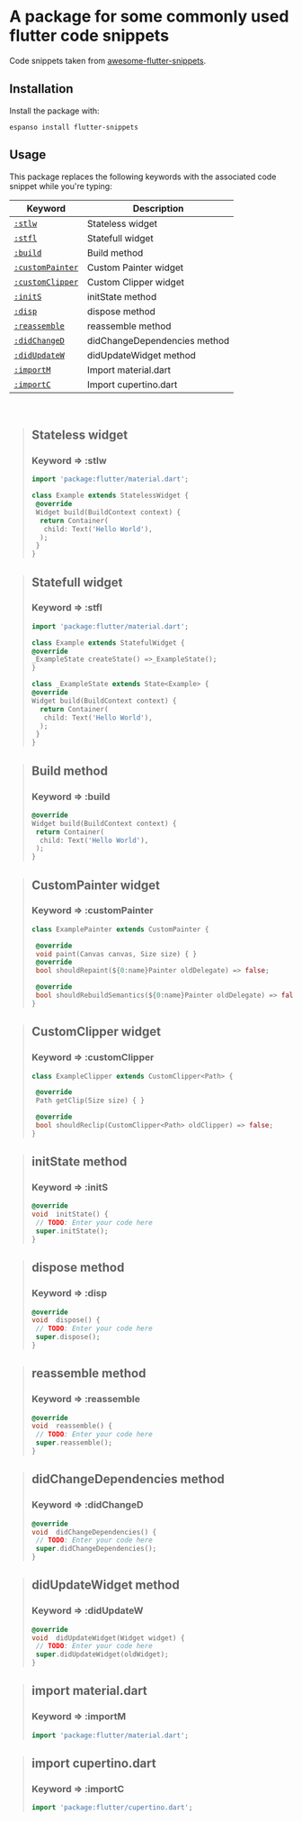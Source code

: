 # A package for some commonly used flutter code snippets

Code snippets taken from [awesome-flutter-snippets](https://github.com/Nash0x7E2/awesome-flutter-snippets).

## Installation

Install the package with:

``` shell
espanso install flutter-snippets
```

## Usage

This package replaces the following keywords with the associated code snippet while you're typing:

Keyword | Description
--- | ---
[`:stlw`](#stateless-widget) | Stateless widget
[`:stfl`](#statefull-widget) | Statefull widget
[`:build`](#build-method) | Build method
[`:customPainter`](#custompainter-widget) | Custom Painter widget
[`:customClipper`](#customclipper-widget) | Custom Clipper widget
[`:initS`](#initstate-method) | initState method
[`:disp`](#dispose-method) | dispose method
[`:reassemble`](#reassemble-method) | reassemble method
[`:didChangeD`](#didchangedependencies-method) | didChangeDependencies method
[`:didUpdateW`](#didupdatewidget-method) | didUpdateWidget method
[`:importM`](#import-materialdart) | Import material.dart
[`:importC`](#import-cupertinodart) | Import cupertino.dart

</br>

> ## Stateless widget
>
> ### Keyword => **:stlw**
>
> ```dart
> import 'package:flutter/material.dart';
>
> class Example extends StatelessWidget {
>  @override
>  Widget build(BuildContext context) {
>   return Container(
>    child: Text('Hello World'),
>   );
>  }
> }
> ```
<!-- -->
> ## Statefull widget
>
> ### Keyword => **:stfl**
>
> ```dart
> import 'package:flutter/material.dart';
>
> class Example extends StatefulWidget {
> @override
> _ExampleState createState() =>_ExampleState();
> }
>
> class _ExampleState extends State<Example> {
> @override
> Widget build(BuildContext context) {
>   return Container(
>    child: Text('Hello World'),
>   );
>  }
> }
> ```
<!-- -->
> ## Build method
>
> ### Keyword => **:build**
>
> ```dart
> @override
> Widget build(BuildContext context) {
>  return Container(
>   child: Text('Hello World'),
>  );
> }
> ```
<!-- -->
> ## CustomPainter widget
>
> ### Keyword => **:customPainter**
>
> ```dart
> class ExamplePainter extends CustomPainter {
> 
>  @override
>  void paint(Canvas canvas, Size size) { }
>  @override
>  bool shouldRepaint(${0:name}Painter oldDelegate) => false;
> 
>  @override
>  bool shouldRebuildSemantics(${0:name}Painter oldDelegate) => false;
> }
> ```
<!-- -->
> ## CustomClipper widget
>
> ### Keyword => **:customClipper**
>
> ```dart
> class ExampleClipper extends CustomClipper<Path> {
> 
>  @override
>  Path getClip(Size size) { }
> 
>  @override
>  bool shouldReclip(CustomClipper<Path> oldClipper) => false;
> }
> ```
<!-- -->
> ## initState method
>
> ### Keyword => **:initS**
>
> ```dart
> @override
> void  initState() {
>  // TODO: Enter your code here
>  super.initState();
> }
> ```
<!-- -->
> ## dispose method
>
> ### Keyword => **:disp**
>
> ```dart
> @override
> void  dispose() {
>  // TODO: Enter your code here
>  super.dispose();
> }
> ```
<!-- -->
> ## reassemble method
>
> ### Keyword => **:reassemble**
>
> ```dart
> @override
> void  reassemble() {
>  // TODO: Enter your code here
>  super.reassemble();
> }
> ```
<!-- -->
> ## didChangeDependencies method
>
> ### Keyword => **:didChangeD**
>
> ```dart
> @override
> void  didChangeDependencies() {
>  // TODO: Enter your code here
>  super.didChangeDependencies();
> }
> ```
<!-- -->
> ## didUpdateWidget method
>
> ### Keyword => **:didUpdateW**
>
> ```dart
> @override
> void  didUpdateWidget(Widget widget) {
>  // TODO: Enter your code here
>  super.didUpdateWidget(oldWidget);
> }
> ```
<!-- -->
> ## import material.dart
>
> ### Keyword => **:importM**
>
> ```dart
> import 'package:flutter/material.dart';
> ```
<!-- -->
> ## import cupertino.dart
>
> ### Keyword => **:importC**
>
> ```dart
> import 'package:flutter/cupertino.dart';
> ```
